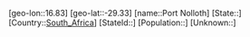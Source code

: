 ﻿---
location: [-29.33,16.83]
type: City
tags:
- geo/City


SpocWebEntityId: 33471
isDeleted: false
confidential: public

---
[geo-lon::16.83]
[geo-lat::-29.33]
[name::Port Nolloth]
[State::]
[Country::[South_Africa](geo/Continent/Africa/South_Africa.md)]
[StateId::]
[Population::]
[Unknown::]

